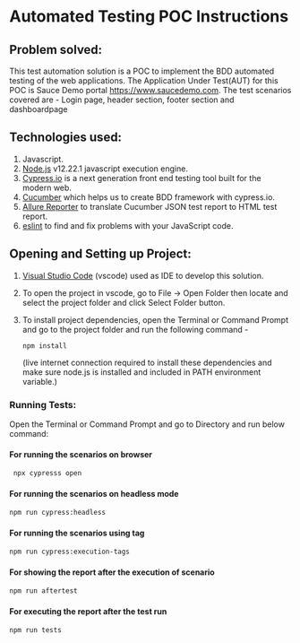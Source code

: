 # Automated Testing POC Instructions

## Problem solved:

This test automation solution is a POC to implement the BDD automated testing of the web applications.
The Application Under Test(AUT) for this POC is Sauce Demo portal https://www.saucedemo.com.
The test scenarios covered are - Login page, header section, footer section and dashboardpage


## Technologies used:

1. Javascript.
2. [Node.js](https://nodejs.org/) v12.22.1 javascript execution engine.
3. [Cypress.io](https://webdriver.io/) is a next generation front end testing tool built for the modern web.
4. [Cucumber](https://cucumber.io/) which helps us to create BDD framework with cypress.io.
5. [Allure Reporter](https://allurereport.org/docs/) to translate Cucumber JSON test report to HTML test report.
6. [eslint](https://eslint.org/) to find and fix problems with your JavaScript code.


## Opening and Setting up Project:

1.  [Visual Studio Code](https://code.visualstudio.com/) (vscode) used as IDE to develop this solution.
2.  To open the project in vscode, go to File -> Open Folder then locate and select the project folder and click Select Folder button.
3.  To install project dependencies, open the Terminal or Command Prompt and go to the project folder and run the following command -

        npm install

    (live internet connection required to install these dependencies and make sure node.js is installed and included in PATH environment variable.)


### Running Tests:

Open the Terminal or Command Prompt and go to Directory  and run below command:

 #### For running the scenarios on browser

  ```sh
   npx cypresss open
   ```

#### For running the scenarios on headless mode
 
   ```sh
   npm run cypress:headless
   ```

#### For running the scenarios using tag

   ```sh   
   npm run cypress:execution-tags
   ```

#### For showing the report after the execution of scenario
   ```sh       
   npm run aftertest
   ```

#### For executing the report after the test run 

  ```sh  
  npm run tests
  ```

    

